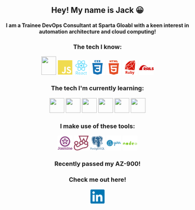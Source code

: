
<body>
  <div>
    <h2 align="center"> Hey! My name is Jack &#128512; </h2>
    <h4 align="center"> I am a Trainee DevOps Consultant at Sparta Gloabl with a keen interest in automation architecture and cloud computing! </h4>
  </div>
  
  <div>
    <h3 align="center"> The tech I know: </h3>
    <p align="center">
      <img src="https://cdn.jsdelivr.net/gh/devicons/devicon/icons/azure/azure-original-wordmark.svg" height="50" width="40"/>
      <img src="https://raw.githubusercontent.com/devicons/devicon/9f4f5cdb393299a81125eb5127929ea7bfe42889/icons/javascript/javascript-plain.svg" height="40" width="40">
      <img src="https://raw.githubusercontent.com/devicons/devicon/9f4f5cdb393299a81125eb5127929ea7bfe42889/icons/react/react-original-wordmark.svg" height="40" width="40">
      <img src="https://raw.githubusercontent.com/devicons/devicon/9f4f5cdb393299a81125eb5127929ea7bfe42889/icons/css3/css3-plain-wordmark.svg" height="40" width="40">
      <img src="https://raw.githubusercontent.com/devicons/devicon/9f4f5cdb393299a81125eb5127929ea7bfe42889/icons/html5/html5-plain-wordmark.svg" height="40" width="40">
      <img src="https://raw.githubusercontent.com/devicons/devicon/9f4f5cdb393299a81125eb5127929ea7bfe42889/icons/ruby/ruby-plain-wordmark.svg" height="40" width="40">
      <img src="https://raw.githubusercontent.com/devicons/devicon/9f4f5cdb393299a81125eb5127929ea7bfe42889/icons/rails/rails-plain-wordmark.svg" height="40" width="40">
    </p>
   </div>
  
  <div>
    <h3 align="center"> The tech I'm currently learning: </h3>
    <p align="center">
      <img src="https://cdn.jsdelivr.net/gh/devicons/devicon/icons/python/python-original-wordmark.svg" height="40" width="40"/>
      <img src="https://cdn.jsdelivr.net/gh/devicons/devicon/icons/amazonwebservices/amazonwebservices-plain-wordmark.svg" height="40" width="40"/>
      <img src="https://cdn.jsdelivr.net/gh/devicons/devicon/icons/ansible/ansible-original-wordmark.svg" height="40" width="40"/>
      <img src="https://cdn.jsdelivr.net/gh/devicons/devicon/icons/jenkins/jenkins-original.svg" height="40" width="40"/>
      <img src="https://cdn.jsdelivr.net/gh/devicons/devicon/icons/kubernetes/kubernetes-plain-wordmark.svg" height="40" width="40"/>
      <img src="https://cdn.jsdelivr.net/gh/devicons/devicon/icons/docker/docker-plain-wordmark.svg" height="40" width="40"/>
    </p>
  </div>
  
  <div>
    <h3 align="center"> I make use of these tools: </h3>
    <p align="center">
    <img src="https://raw.githubusercontent.com/devicons/devicon/9f4f5cdb393299a81125eb5127929ea7bfe42889/icons/jasmine/jasmine-plain-wordmark.svg" height="40" width="40">
    <img src="https://raw.githubusercontent.com/devicons/devicon/9f4f5cdb393299a81125eb5127929ea7bfe42889/icons/jest/jest-plain.svg" height="40" width="40">
    <img src="https://raw.githubusercontent.com/devicons/devicon/9f4f5cdb393299a81125eb5127929ea7bfe42889/icons/postgresql/postgresql-plain-wordmark.svg" height="40" width="40">
    <img src="https://raw.githubusercontent.com/devicons/devicon/9f4f5cdb393299a81125eb5127929ea7bfe42889/icons/yarn/yarn-original-wordmark.svg" height="40" width="40">
    <img src="https://raw.githubusercontent.com/devicons/devicon/9f4f5cdb393299a81125eb5127929ea7bfe42889/icons/nodejs/nodejs-plain-wordmark.svg" height="40" width="40">
    </p>
  </div>
  
  <div>
      <h3 align="center"> 
        <p> Recently passed my AZ-900! </p>
    </h3>
  </div>  
  
  <div>
    <h3 align="center"> Check me out here! </h3>
    <p align="center">
      <a href="https://www.linkedin.com/in/jack-hooper-5651b5166/">
        <img src="https://raw.githubusercontent.com/devicons/devicon/9f4f5cdb393299a81125eb5127929ea7bfe42889/icons/linkedin/linkedin-original.svg" height="40" width="40">
      </a>
    </p>
  </div>
</body>

<!--
**crotchetycrow/crotchetycrow** is a ✨ _special_ ✨ repository because its `README.md` (this file) appears on your GitHub profile.

Here are some ideas to get you started:

- 🔭 I’m currently working on ...
- 🌱 I’m currently learning ...
- 👯 I’m looking to collaborate on ...
- 🤔 I’m looking for help with ...
- 💬 Ask me about ...
- 📫 How to reach me: ...
- 😄 Pronouns: ...
- ⚡ Fun fact: ...
-->
